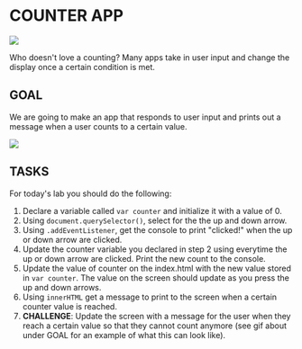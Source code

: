 # COUNTER APP

![](https://media.giphy.com/media/3o7TKu5aIDY4tU3SXm/giphy.gif)

Who doesn't love a counting? Many apps take in user input and change the display once a certain condition is met.

## GOAL
We are going to make an app that responds to user input and prints out a message when a user counts to a certain value.

![](https://media.giphy.com/media/M8zX1yKNgnBv2hZ2JM/giphy.gif)

## TASKS
For today's lab you should do the following:  
1. Declare a variable called `var counter` and initialize it with a value of 0.  
2. Using `document.querySelector()`, select for the the up and down arrow.
3. Using `.addEventListener`, get the console to print "clicked!" when the up or down arrow are clicked.
4. Update the counter variable you declared in step 2 using everytime the up or down arrow are clicked. Print the new count to the console.
5. Update the value of counter on the index.html with the new value stored in `var counter`. The value on the screen should update as you press the up and down arrows.
6. Using `innerHTML` get a message to print to the screen when a certain counter value is reached.
7. **CHALLENGE**: Update the screen with a message for the user when they reach a certain value so that they cannot count anymore (see gif about under GOAL for an example of what this can look like).